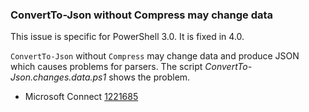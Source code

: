 
### ConvertTo-Json without Compress may change data

This issue is specific for PowerShell 3.0. It is fixed in 4.0.

`ConvertTo-Json` without `Compress` may change data and produce JSON which causes problems for parsers.
The script *ConvertTo-Json.changes.data.ps1* shows the problem.

- Microsoft Connect [1221685](https://connect.microsoft.com/PowerShell/Feedback/Details/1221685)
